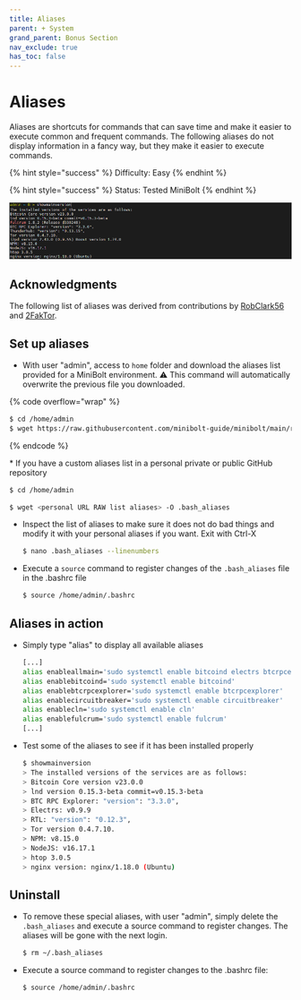 ```yaml
---
title: Aliases
parent: + System
grand_parent: Bonus Section
nav_exclude: true
has_toc: false
---
```


# Aliases

Aliases are shortcuts for commands that can save time and make it easier to execute common and frequent commands. The following aliases do not display information in a fancy way, but they make it easier to execute commands.

{% hint style="success" %}
Difficulty: Easy
{% endhint %}

{% hint style="success" %}
Status: Tested MiniBolt
{% endhint %}

![](../../images/aliases-demo.PNG)

## Acknowledgments

The following list of aliases was derived from contributions by [RobClark56](https://github.com/robclark56) and [2FakTor](https://github.com/twofaktor).

## Set up aliases

* With user "admin", access to `home` folder and download the aliases list provided for a MiniBolt environment. ⚠️ This command will automatically overwrite the previous file you downloaded.

{% code overflow="wrap" %}
```bash
$ cd /home/admin
$ wget https://raw.githubusercontent.com/minibolt-guide/minibolt/main/resources/.bash_aliases -O .bash_aliases 
```
{% endcode %}

\* If you have a custom aliases list in a personal private or public GitHub repository

```bash
$ cd /home/admin
```

```bash
$ wget <personal URL RAW list aliases> -O .bash_aliases
```

*   Inspect the list of aliases to make sure it does not do bad things and modify it with your personal aliases if you want. Exit with Ctrl-X

    ```sh
    $ nano .bash_aliases --linenumbers
    ```
*   Execute a `source` command to register changes of the `.bash_aliases` file in the .bashrc file

    ```sh
    $ source /home/admin/.bashrc
    ```

## Aliases in action

*   Simply type "alias" to display all available aliases

    ```sh
    [...]
    alias enableallmain='sudo systemctl enable bitcoind electrs btcrpcexplorer lnd rtl scb-backup'
    alias enablebitcoind='sudo systemctl enable bitcoind'
    alias enablebtcrpcexplorer='sudo systemctl enable btcrpcexplorer'
    alias enablecircuitbreaker='sudo systemctl enable circuitbreaker'
    alias enablecln='sudo systemctl enable cln'
    alias enablefulcrum='sudo systemctl enable fulcrum'
    [...]
    ```
*   Test some of the aliases to see if it has been installed properly

    ```sh
    $ showmainversion
    > The installed versions of the services are as follows:
    > Bitcoin Core version v23.0.0
    > lnd version 0.15.3-beta commit=v0.15.3-beta
    > BTC RPC Explorer: "version": "3.3.0",
    > Electrs: v0.9.9
    > RTL: "version": "0.12.3",
    > Tor version 0.4.7.10.
    > NPM: v8.15.0
    > NodeJS: v16.17.1
    > htop 3.0.5
    > nginx version: nginx/1.18.0 (Ubuntu)
    ```

## Uninstall

*   To remove these special aliases, with user "admin", simply delete the `.bash_aliases` and execute a source command to register changes. The aliases will be gone with the next login.

    ```sh
    $ rm ~/.bash_aliases
    ```
*   Execute a source command to register changes to the .bashrc file:

    ```sh
    $ source /home/admin/.bashrc
    ```
